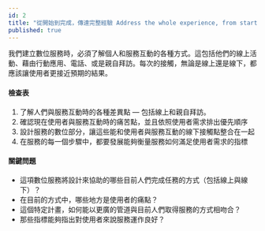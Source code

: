 ```yaml
---
id: 2
title: "從開始到完成，傳達完整經驗 Address the whole experience, from start to finish"
published: true
---
```


我們建立數位服務時，必須了解個人和服務互動的各種方式。這包括他們的線上活動、藉由行動應用、電話、或是親自拜訪。每次的接觸，無論是線上還是線下，都應該讓使用者更接近預期的結果。

#### 檢查表

1. 了解人們與服務互動時的各種差異點 — 包括線上和親自拜訪。
2. 確認現在使用者與服務互動時的痛苦點，並且依照使用者需求排出優先順序
3. 設計服務的數位部分，讓這些能和使用者與服務互動的線下接觸點整合在一起
4. 在服務的每一個步驟中，都要發展能夠衡量服務如何滿足使用者需求的指標

#### 關鍵問題
- 這項數位服務將設計來協助的哪些目前人們完成任務的方式（包括線上與線下）？
- 在目前的方式中，哪些地方是使用者的痛點？
- 這個特定計畫，如何能以更廣的管道與目前人們取得服務的方式相吻合？
- 那些指標能夠指出對使用者來說服務運作良好？